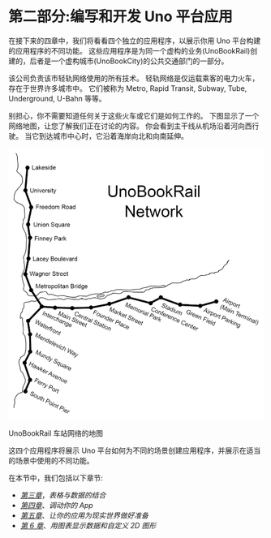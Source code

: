 # 第二部分:编写和开发 Uno 平台应用

在接下来的四章中，我们将看看四个独立的应用程序，以展示你用 Uno 平台构建的应用程序的不同功能。 这些应用程序是为同一个虚构的业务(UnoBookRail)创建的，后者是一个虚构城市(UnoBookCity)的公共交通部门的一部分。

该公司负责该市轻轨网络使用的所有技术。 轻轨网络是仅运载乘客的电力火车，存在于世界许多城市中。 它们被称为 Metro, Rapid Transit, Subway, Tube, Underground, U-Bahn 等等。

别担心，你不需要知道任何关于这些火车或它们是如何工作的。 下图显示了一个网络地图，让您了解我们正在讨论的内容。 你会看到主干线从机场沿着河向西行驶。 当它到达城市中心时，它沿着海岸向北和向南延伸。

![](img/Section2unobookcity-map.jpg)

UnoBookRail 车站网络的地图

这四个应用程序将展示 Uno 平台如何为不同的场景创建应用程序，并展示在适当的场景中使用的不同功能。

在本节中，我们包括以下章节:

*   [*第三章*](05.html#_idTextAnchor052)，*表格与数据的结合*
*   [*第四章*](06.html#_idTextAnchor064)、*调动你的 App*
*   [*第五章*](07.html#_idTextAnchor083)、*让你的应用为现实世界做好准备*
*   [*第 6 章*](08.html#_idTextAnchor098)、*用图表显示数据和自定义 2D 图形*